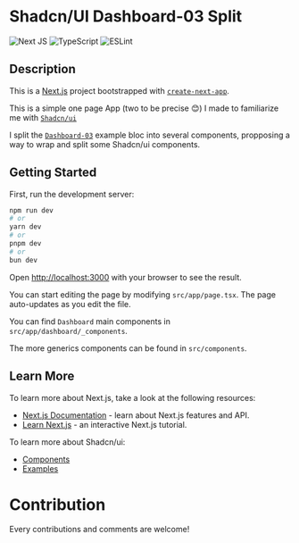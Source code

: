 # Shadcn/UI Dashboard-03 Split

![Next JS](https://img.shields.io/badge/Next-black?style=for-the-badge&logo=next.js&logoColor=white)
![TypeScript](https://img.shields.io/badge/typescript-%23007ACC.svg?style=for-the-badge&logo=typescript&logoColor=white)
![ESLint](https://img.shields.io/badge/ESLint-4B3263?style=for-the-badge&logo=eslint&logoColor=white)

## Description

This is a [Next.js](https://nextjs.org/) project bootstrapped with [`create-next-app`](https://github.com/vercel/next.js/tree/canary/packages/create-next-app).

This is a simple one page App (two to be precise 😊) I made to familiarize me with [`Shadcn/ui`](https://ui.shadcn.com/)

I split the [`Dashboard-03`](https://ui.shadcn.com/blocks#dashboard-03) example bloc into several components, propposing a way to wrap and split some Shadcn/ui components.

## Getting Started

First, run the development server:

```bash
npm run dev
# or
yarn dev
# or
pnpm dev
# or
bun dev
```

Open [http://localhost:3000](http://localhost:3000) with your browser to see the result.

You can start editing the page by modifying `src/app/page.tsx`. The page auto-updates as you edit the file.

You can find `Dashboard` main components in `src/app/dashboard/_components`.

The more generics components can be found in `src/components`.

## Learn More

To learn more about Next.js, take a look at the following resources:

-   [Next.js Documentation](https://nextjs.org/docs) - learn about Next.js features and API.
-   [Learn Next.js](https://nextjs.org/learn) - an interactive Next.js tutorial.

To learn more about Shadcn/ui:

-   [Components](https://ui.shadcn.com/docs/components/accordion)
-   [Examples](https://ui.shadcn.com/examples/mail)

# Contribution

Every contributions and comments are welcome!
